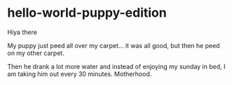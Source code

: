 # hello-world-puppy-edition


Hiya there

My puppy just peed all over my carpet... it was all good, but then he peed on my other carpet. 

Then he drank a lot more water and instead of enjoying my sunday in bed, I am taking him out every 30 minutes. Motherhood.

